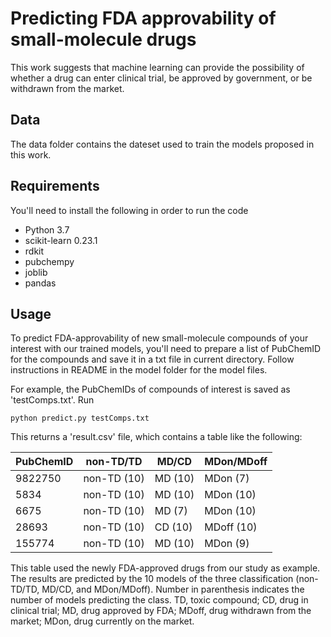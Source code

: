 # Predicting FDA approvability of small-molecule drugs
This work suggests that machine learning can provide the possibility of whether a drug can enter clinical trial, be approved by government, or be withdrawn from the market.

## Data
The data folder contains the dateset used to train the models proposed in this work. 

## Requirements
You'll need to install the following in order to run the code
* Python 3.7
* scikit-learn 0.23.1 
* rdkit
* pubchempy
* joblib 
* pandas

## Usage 
To predict FDA-approvability of new small-molecule compounds of your interest with our trained models, you'll need to prepare a list of PubChemID for the compounds and save it in a txt file in current directory. Follow instructions in README in the model folder for the model files. 

For example, the PubChemIDs of compounds of interest is saved as 'testComps.txt'. Run
```
python predict.py testComps.txt
```
This returns a 'result.csv' file, which contains a table like the following:

| PubChemID  | non-TD/TD | MD/CD | MDon/MDoff |
| ---------- | --------- | ----- | ---------- |
| 9822750 | non-TD (10) | MD (10) | MDon (7) |
| 5834  | non-TD (10)  | MD (10) | MDon (10) |
| 6675  | non-TD (10)  | MD (7) | MDon (10) |
| 28693  | non-TD (10)  | CD (10) | MDoff (10) |
| 155774  | non-TD (10)  | MD (10) | MDon (9) |

This table used the newly FDA-approved drugs from our study as example. The results are predicted by the 10 models of the three classification (non-TD/TD, MD/CD, and MDon/MDoff). Number in parenthesis indicates the number of models predicting the class. TD, toxic compound; CD, drug in clinical trial; MD, drug approved by FDA; MDoff, drug withdrawn from the market; MDon, drug currently on the market. 
